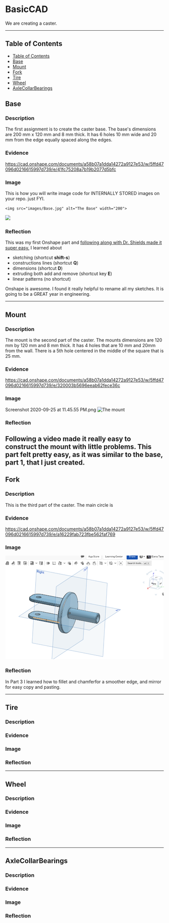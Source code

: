 # BasicCAD

We are creating a caster.

---
## Table of Contents
* [Table of Contents](#Table-of-Contents)
* [Base](#Base)
* [Mount](#Mount)
* [Fork](#Fork)
* [Tire](#Tire)
* [Wheel](#Wheel)
* [AxleCollarBearings](#AxleCollarBearings)

## Base

### Description

The first assignment is to create the caster base.  The base's dimensions are 200 mm x 120 mm and 8 mm thick.  It has 6 holes 10 mm wide and 20 mm from the edge equally spaced along the edges.

### Evidence
https://cad.onshape.com/documents/a58b07a1dda14272a9127e53/w/5ffd47096d0216615997d739/e/41fc75208a7b19b2077d5bfc

### Image
This is how you will write image code for INTERNALLY STORED images on your repo.   just FYI.
~~~
<img src="images/Base.jpg" alt="The Base" width="200">
~~~
<img src="https://github.com/OneCHSEngr/BasicCAD/blob/master/images/Base.jpg" width="400">

### Reflection

This was my first Onshape part and [following along with Dr. Shields made it super easy.](https://www.youtube.com/watch?v=93BFUD-HAG8&feature=emb_title&scrlybrkr=5670f0b4)  I learned about 
* sketching (shortcut **shift-s**)
* constructions lines (shortcut **Q**)
* dimensions (shortcut **D**)
* extruding both add and remove (shortcut key **E**)
* linear patterns (no shortcut)

Onshape is awesome.  I found it really helpful to rename all my sketches.  It is going to be a GREAT year in engineering.

---


## Mount

### Description
The mount is the second part of the caster. The mounts dimensions are 120 mm by 120 mm and 8 mm thick. It has 4 holes that are 10 mm and 20mm from the wall. There is a 5th hole centered in the middle of the square that is 25 mm. 
### Evidence
https://cad.onshape.com/documents/a58b07a1dda14272a9127e53/w/5ffd47096d0216615997d739/e/320003b5696eeab62fece36c
### Image

Screenshot 2020-09-25 at 11.45.55 PM.png
<img src="Screenshot 2020-09-25 at 11.45.55 PM.png" alt="The mount" width="400">

### Reflection
Following a video made it really easy to construct the mount with little problems. This part felt pretty easy, as it was similar to the base, part 1, that I just created. 
---


## Fork

### Description
This is the third part of the caster. The main circle is 
### Evidence
https://cad.onshape.com/documents/a58b07a1dda14272a9127e53/w/5ffd47096d0216615997d739/e/a16229fab723fbe562faf769
### Image

![Part 3 fork](Images/Part%203%20fork%20screenshot.png)


### Reflection
In Part 3 I learned how to fillet and chamferfor a smoother edge, and mirror for easy copy and pasting.

---


## Tire

### Description

### Evidence

### Image

### Reflection

---


## Wheel

### Description

### Evidence

### Image

### Reflection

---


## AxleCollarBearings

### Description

### Evidence

### Image

### Reflection

